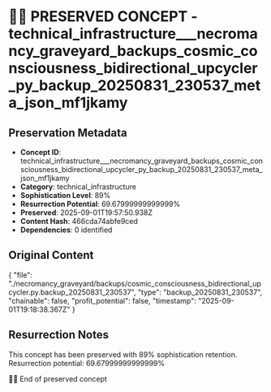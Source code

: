 # 🏴‍☠️ PRESERVED CONCEPT - technical_infrastructure___necromancy_graveyard_backups_cosmic_consciousness_bidirectional_upcycler_py_backup_20250831_230537_meta_json_mf1jkamy

## Preservation Metadata
- **Concept ID**: technical_infrastructure___necromancy_graveyard_backups_cosmic_consciousness_bidirectional_upcycler_py_backup_20250831_230537_meta_json_mf1jkamy
- **Category**: technical_infrastructure
- **Sophistication Level**: 89%
- **Resurrection Potential**: 69.67999999999999%
- **Preserved**: 2025-09-01T19:57:50.938Z
- **Content Hash**: 466cda74abfe9ced
- **Dependencies**: 0 identified

## Original Content

{
  "file": "./necromancy_graveyard/backups/cosmic_consciousness_bidirectional_upcycler.py.backup_20250831_230537",
  "type": "backup_20250831_230537",
  "chainable": false,
  "profit_potential": false,
  "timestamp": "2025-09-01T19:18:38.367Z"
}

## Resurrection Notes
This concept has been preserved with 89% sophistication retention.
Resurrection potential: 69.67999999999999%

🏴‍☠️ End of preserved concept